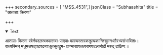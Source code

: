 +++
secondary_sources = [ "MSS_4531",]
jsonClass = "Subhaashita"
title = "आताम्राः किरणा"

+++

<details open><summary>Text</summary>

आताम्राः किरणा रवेर्नवदलत्वक्पल्लवाः पादपाः वल्ल्यस्तारकतुल्यकान्तिसुमनःसौरभ्यसंभाविताः।  
वात्यस्मिन् मधुमत्तषट्पदपदव्याधूतचूतद्रुम- प्राग्भारप्रपतत्परागपटलामोदी मरुद् दाक्षिणः॥
</details>
